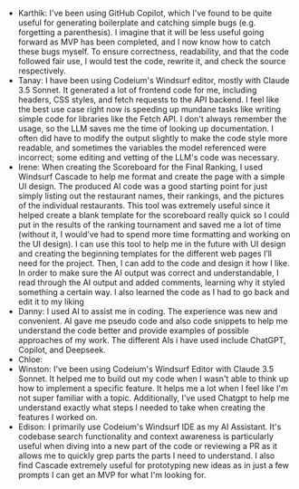 - Karthik: I've been using GitHub Copilot, which I've found to be quite useful for generating boilerplate and catching simple bugs (e.g. forgetting a parenthesis). I imagine that it will be less useful going forward as MVP has been completed, and I now know how to catch these bugs myself. To ensure correctness, readability, and that the code followed fair use, I would test the code, rewrite it, and check the source respectively.
- Tanay: I have been using Codeium's Windsurf editor, mostly with Claude 3.5 Sonnet. It generated a lot of frontend code for me, including headers, CSS styles, and fetch requests to the API backend. I feel like the best use case right now is speeding up mundane tasks like writing simple code for libraries like the Fetch API. I don't always remember the usage, so the LLM saves me the time of looking up documentation. I often did have to modify the output slightly to make the code style more readable, and sometimes the variables the model referenced were incorrect; some editing and vetting of the LLM's code was necessary.
- Irene: When creating the Scoreboard for the Final Ranking, I used Windsurf Cascade to help me format and create the page with a simple UI design. The produced AI code was a good starting point for just simply listing out the restaurant names, their rankings, and the pictures of the individual restaurants. This tool was extremely useful since it helped create a blank template for the scoreboard really quick so I could put in the results of the ranking tournament and saved me a lot of time (without it, I would’ve had to spend more time formatting and working on the UI design). I can use this tool to help me in the future with UI design and creating the beginning templates for the different web pages I’ll need for the project. Then, I can add to the code and design it how I like. In order to make sure the AI output was correct and understandable, I read through the AI output and added comments, learning why it styled something a certain way. I also learned the code as I had to go back and edit it to my liking
- Danny: I used AI to assist me in coding. The experience was new and convenient. AI gave me pseudo code and also code snippets to help me understand the code better and provide examples of possible approaches of my work. The different AIs i have used include ChatGPT, Copilot, and Deepseek.
- Chloe:
- Winston: I've been using Codeium's Windsurf Editor with Claude 3.5 Sonnet. It helped me to build out my code when I wasn't able to think up how to implement a specific feature. It helps me a lot when I feel like I'm not super familiar with a topic. Additionally, I've used Chatgpt to help me understand exactly what steps I needed to take when creating the features I worked on.
- Edison: I primarily use Codeium's Windsurf IDE as my AI Assistant. It's codebase search functionality and context awareness is particularly useful when diving into a new part of the code or reviewing a PR as it allows me to quickly grep parts the parts I need to understand. I also find Cascade extremely useful for prototyping new ideas as in just a few prompts I can get an MVP for what I'm looking for.
